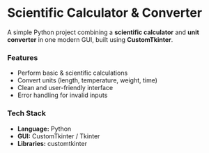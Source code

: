 # Scientific Calculator & Converter

A simple Python project combining a **scientific calculator** and **unit converter** in one modern GUI, built using **CustomTkinter**.

### Features
- Perform basic & scientific calculations  
- Convert units (length, temperature, weight, time)  
- Clean and user-friendly interface  
- Error handling for invalid inputs  

### Tech Stack
- **Language:** Python  
- **GUI:** CustomTkinter / Tkinter  
- **Libraries:** customtkinter  



